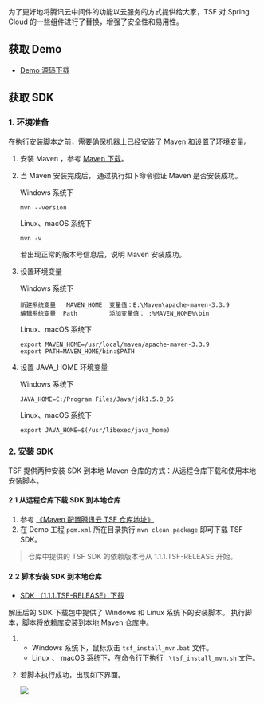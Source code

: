 为了更好地将腾讯云中间件的功能以云服务的方式提供给大家，TSF 对 Spring Cloud 的一些组件进行了替换，增强了安全性和易用性。

## 获取 Demo

- [Demo 源码下载](https://main.qcloudimg.com/raw/6e174cc3e735d92e6e85e6c926370bb7/tsf-demo-simple-0821.zip)

## 获取 SDK

### 1. 环境准备

在执行安装脚本之前，需要确保机器上已经安装了 Maven 和设置了环境变量。

1. 安装 Maven ，参考 [Maven 下载](https://maven.apache.org/download.cgi)。

2. 当 Maven 安装完成后， 通过执行如下命令验证 Maven 是否安装成功。

   Windows 系统下

   ```
   mvn --version
   ```

   Linux、macOS 系统下

   ```
   mvn -v
   ```

   若出现正常的版本号信息后，说明 Maven 安装成功。

3. 设置环境变量

   Windows 系统下

   ```
   新建系统变量   MAVEN_HOME  变量值：E:\Maven\apache-maven-3.3.9
   编辑系统变量  Path         添加变量值： ;%MAVEN_HOME%\bin
   ```

   Linux、macOS 系统下

   ```
   export MAVEN_HOME=/usr/local/maven/apache-maven-3.3.9
   export PATH=MAVEN_HOME/bin:$PATH
   ```

4. 设置 JAVA_HOME 环境变量

   Windows 系统下

   ```
   JAVA_HOME=C:/Program Files/Java/jdk1.5.0_05
   ```

   Linux、macOS 系统下

   ```
   export JAVA_HOME=$(/usr/libexec/java_home)
   ```


### 2. 安装 SDK 

TSF 提供两种安装 SDK 到本地 Maven 仓库的方式：从远程仓库下载和使用本地安装脚本。

#### 2.1 从远程仓库下载 SDK 到本地仓库

1. 参考 [《Maven 配置腾讯云 TSF 仓库地址》](https://cloud.tencent.com/document/product/649/19018)
2. 在 Demo 工程 `pom.xml` 所在目录执行 `mvn clean package` 即可下载 TSF SDK。

> 仓库中提供的 TSF SDK 的依赖版本号从 1.1.1.TSF-RELEASE 开始。



#### 2.2 脚本安装 SDK 到本地仓库

- [SDK （1.1.1.TSF-RELEASE）下载](https://main.qcloudimg.com/raw/e00103de28ff923fcea14646a7537bd8/tsf_springcloud_sdk_v1.1.1-0821.zip)

解压后的 SDK 下载包中提供了 Windows 和 Linux 系统下的安装脚本。
执行脚本，脚本将依赖库安装到本地 Maven 仓库中。

1. - Windows 系统下，鼠标双击 `tsf_install_mvn.bat` 文件。
   - Linux 、 macOS 系统下，在命令行下执行 `.\tsf_install_mvn.sh` 文件。

2. 若脚本执行成功，出现如下界面。

   ![](https://main.qcloudimg.com/raw/c58c47e893ee166ccb0e599121e9cb18.png)
